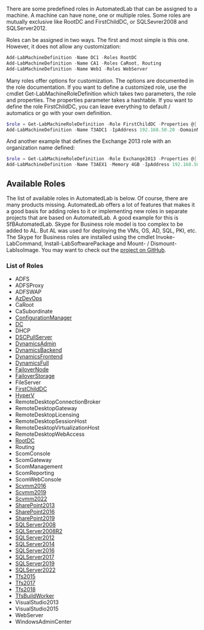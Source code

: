 There are some predefined roles in AutomatedLab that can be assigned to a machine. A machine can have none, one or multiple roles. Some roles are mutually exclusive like RootDC and FirstChildDC, or SQLSevrer2008 and SQLServer2012.

Roles can be assigned in two ways. The first and most simple is this one. However, it does not allow any customization:

```powershell
Add-LabMachineDefinition -Name DC1 -Roles RootDC
Add-LabMachineDefinition -Name CA1 -Roles CaRoot, Routing
Add-LabMachineDefinition -Name Web1 -Roles WebServer
```

Many roles offer options for customization. The options are documented in the role documentation. If you want to define a customized role, use the cmdlet Get-LabMachineRoleDefinition which takes two parameters, the role and properties. The properties parameter takes a hashtable.
If you want to define the role FirstChildDC, you can leave everything to default / automatics or go with your own definition.
```powershell
$role = Get-LabMachineRoleDefinition -Role FirstChildDC -Properties @{ ParentDomain = 'vm.net'; NewDomain = 'a'; DomainFunctionalLevel = 'Win2012R2' }
Add-LabMachineDefinition -Name T3ADC1 -IpAddress 192.168.50.20 -DomainName a.vm.net -Roles $role
```

And another example that defines the Exchange 2013 role with an organization name defined:

```powershell
$role = Get-LabMachineRoleDefinition -Role Exchange2013 -Properties @{ OrganizationName = 'TestOrg' }
Add-LabMachineDefinition -Name T3AEX1 -Memory 4GB -IpAddress 192.168.50.52 -DomainName a.vm.net -Roles $role -DiskName ExDataDisk
```

## Available Roles
The list of available roles in AutomatedLab is below. Of course, there are many products missing. AutomatedLab offers a lot of features that makes it a good basis for adding roles to it or implementing new roles in separate projects that are based on AutomatedLab. A good example for this is SfBAutomatedLab. Skype for Business role model is too complex to be added to AL. But AL was used for deploying the VMs, OS, AD, SQL, PKI, etc. The Skype for Business roles are installed using the cmdlet Invoke-LabCommand, Install-LabSoftwarePackage and Mount- / Dismount-LabIsoImage. You may want to check out the [project on GitHub](https://github.com/AutomatedLab/SfBAutomatedLab).

### List of Roles
- ADFS
- ADFSProxy
- ADFSWAP
- [AzDevOps](cicd.md)
- CaRoot
- CaSubordinate
- [ConfigurationManager](configurationmanager.md)
- [DC](activedirectory.md)
- DHCP
- [DSCPullServer](dscpull.md)
- [DynamicsAdmin](dynamics365.md)
- [DynamicsBackend](dynamics365.md)
- [DynamicsFrontend](dynamics365.md)
- [DynamicsFull](dynamics365.md)
- [FailoverNode](failoverclustering.md)
- [FailoverStorage](failoverclustering.md)
- FileServer
- [FirstChildDC](activedirectory.md)
- [HyperV](hyperv.md)
- RemoteDesktopConnectionBroker
- RemoteDesktopGateway
- RemoteDesktopLicensing
- RemoteDesktopSessionHost
- RemoteDesktopVirtualizationHost
- RemoteDesktopWebAccess
- [RootDC](activedirectory.md)
- Routing
- ScomConsole
- ScomGateway
- ScomManagement
- ScomReporting
- ScomWebConsole
- [Scvmm2016](scvmm.md)
- [Scvmm2019](scvmm.md)
- [Scvmm2022](scvmm.md)
- [SharePoint2013](sharepoint.md)
- [SharePoint2016](sharepoint.md)
- [SharePoint2019](sharepoint.md)
- [SQLServer2008](sql.md)
- [SQLServer2008R2](sql.md)
- [SQLServer2012](sql.md)
- [SQLServer2014](sql.md)
- [SQLServer2016](sql.md)
- [SQLServer2017](sql.md)
- [SQLServer2019](sql.md)
- [SQLServer2022](sql.md)
- [Tfs2015](cicd.md)
- [Tfs2017](cicd.md)
- [Tfs2018](cicd.md)
- [TfsBuildWorker](cicd.md)
- VisualStudio2013
- VisualStudio2015
- WebServer
- WindowsAdminCenter